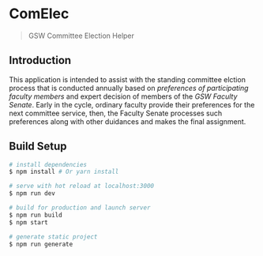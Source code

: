 # ComElec

> GSW Committee Election Helper

## Introduction

This application is intended to assist with the standing committee elction process that is conducted annually based on _preferences of participating faculty members_ and expert decision of members of the _GSW Faculty Senate_. Early in the cycle, ordinary faculty provide their preferences for the next committee service, then, the Faculty Senate processes such preferences along with other duidances and makes the final assignment. 

## Build Setup

``` bash
# install dependencies
$ npm install # Or yarn install

# serve with hot reload at localhost:3000
$ npm run dev

# build for production and launch server
$ npm run build
$ npm start

# generate static project
$ npm run generate
```

